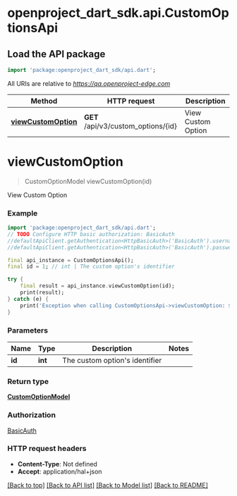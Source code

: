 # openproject_dart_sdk.api.CustomOptionsApi

## Load the API package
```dart
import 'package:openproject_dart_sdk/api.dart';
```

All URIs are relative to *https://qa.openproject-edge.com*

Method | HTTP request | Description
------------- | ------------- | -------------
[**viewCustomOption**](CustomOptionsApi.md#viewcustomoption) | **GET** /api/v3/custom_options/{id} | View Custom Option


# **viewCustomOption**
> CustomOptionModel viewCustomOption(id)

View Custom Option



### Example
```dart
import 'package:openproject_dart_sdk/api.dart';
// TODO Configure HTTP basic authorization: BasicAuth
//defaultApiClient.getAuthentication<HttpBasicAuth>('BasicAuth').username = 'YOUR_USERNAME'
//defaultApiClient.getAuthentication<HttpBasicAuth>('BasicAuth').password = 'YOUR_PASSWORD';

final api_instance = CustomOptionsApi();
final id = 1; // int | The custom option's identifier

try {
    final result = api_instance.viewCustomOption(id);
    print(result);
} catch (e) {
    print('Exception when calling CustomOptionsApi->viewCustomOption: $e\n');
}
```

### Parameters

Name | Type | Description  | Notes
------------- | ------------- | ------------- | -------------
 **id** | **int**| The custom option's identifier | 

### Return type

[**CustomOptionModel**](CustomOptionModel.md)

### Authorization

[BasicAuth](../README.md#BasicAuth)

### HTTP request headers

 - **Content-Type**: Not defined
 - **Accept**: application/hal+json

[[Back to top]](#) [[Back to API list]](../README.md#documentation-for-api-endpoints) [[Back to Model list]](../README.md#documentation-for-models) [[Back to README]](../README.md)

